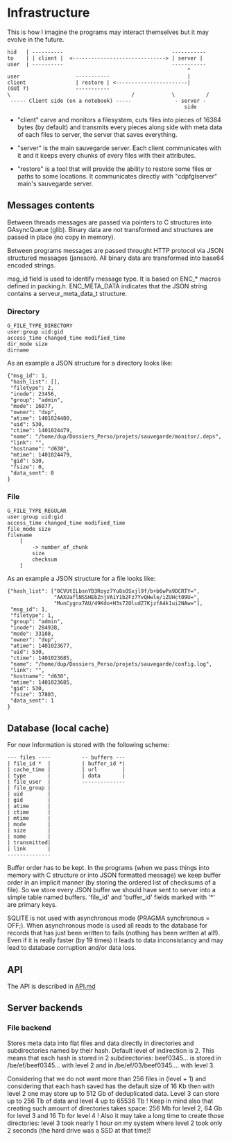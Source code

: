 # Infrastructure

This is how I imagine the programs may interact themselves but it may
evolve in the future.

    hid   | ----------                                   -----------
    to    | | client |  <------------------------------> | server |
    user  | ----------                                   -----------
                                                              ^
    user                  -----------                         |
    client                | restore | <-----------------------|
    (GUI ?)               -----------
    \                                       /            \          /
     ----- Client side (on a notebook) -----              - server -
                                                             side


* "client" carve and monitors a filesystem, cuts files into pieces of
  16384 bytes (by default) and transmits every pieces along side with
  meta data of each files to server, the server that saves everything.

* "server" is the main sauvegarde server. Each client communicates with it
  and it keeps every chunks of every files with their attributes.

* "restore" is a tool that will provide the ability to restore some
  files or paths to some locations. It communicates directly with "cdpfglserver"
  main's sauvegarde server.


## Messages contents

Between threads messages are passed via pointers to C structures into
GAsyncQueue (glib). Binary data are not transformed and structures are
passed in place (no copy in memory).

Between programs messages are passed throught HTTP protocol via JSON
structured messages (jansson). All binary data are transformed into base64
encoded strings.

msg_id field is used to identify message type. It is based on ENC_* macros
defined in packing.h. ENC_META_DATA indicates that the JSON string contains
a serveur_meta_data_t structure.


### Directory

    G_FILE_TYPE_DIRECTORY
    user:group uid:gid
    access_time changed_time modified_time
    dir_mode size
    dirname

As an example a JSON structure for a directory looks like:

    {"msg_id": 1,
     "hash_list": [],
     "filetype": 2,
     "inode": 23456,
     "group": "admin",
     "mode": 16877,
     "owner": "dup",
     "atime": 1401024480,
     "uid": 530,
     "ctime": 1401024479,
     "name": "/home/dup/Dossiers_Perso/projets/sauvegarde/monitor/.deps",
     "link": "",
     "hostname": "d630",
     "mtime": 1401024479,
     "gid": 530,
     "fsize": 0,
     "data_sent": 0
    }


### File

    G_FILE_TYPE_REGULAR
    user:group uid:gid
    access_time changed_time modified_time
    file_mode size
    filename
        [
            -> number_of_chunk
            size
            checksum
        ]

As an example a JSON structure for a file looks like:

    {"hash_list": ["0CVUtILbsnYD3Royz7Yu8sOSxjl9f/b+b6wPa9DCRTY=",
                   "AAXUaflNSSHEbZnjVAiY1b2Fz7YvQHwle/iZUHct09U=",
                   "MunCygnx7AU/49Kdo+H3s72OludZ7KjzfA4k1ui2NAw="],
     "msg_id": 1,
     "filetype": 1,
     "group": "admin",
     "inode": 284938,
     "mode": 33188,
     "owner": "dup",
     "atime": 1401023677,
     "uid": 530,
     "ctime": 1401023685,
     "name": "/home/dup/Dossiers_Perso/projets/sauvegarde/config.log",
     "link": "",
     "hostname": "d630",
     "mtime": 1401023685,
     "gid": 530,
     "fsize": 37803,
     "data_sent": 1
    }


## Database (local cache)

For now Information is stored with the following scheme:

    --- files ----          -- buffers ---
    | file_id *  |          | buffer_id *|
    | cache_time |          | url        |
    | type       |          | data       |
    | file_user  |          --------------
    | file_group |
    | uid        |
    | gid        |
    | atime      |
    | ctime      |
    | mtime      |
    | mode       |
    | size       |
    | name       |
    | transmitted|
    | link       |
    --------------

Buffer order has to be kept. In the programs (when we pass things into
memory with C structure or into JSON formatted message) we keep buffer
order in an implicit manner (by storing the ordered list of checksums
of a file). So we store every JSON buffer we should have sent to server
into a simple table named buffers. 'file_id' and 'buffer_id' fields
marked with '*' are primary keys.

SQLITE is not used with asynchronous mode (PRAGMA synchronous = OFF;). When
asynchronous mode is used all reads to the database for records that has
just been written to fails (nothing has been written at all!). Even if it
is really faster (by 19 times) it leads to data inconsistancy and may lead
to database corruption and/or data loss.


## API

The API is described in [API.md](docs/API.md)


## Server backends

### File backend

Stores meta data into flat files and data directly in directories and
subdirectories named by their hash. Default level of indirection is 2. This
means that each hash is stored in 2 subdirectories: beef0345... is stored
in /be/ef/beef0345... with level 2 and in /be/ef/03/beef0345.... with level
3.

Considering that we do not want more than 256 files in (level + 1) and
considering that each hash saved has the default size of 16 Kb then
with level 2 one may store up to 512 Gb of deduplicated data. Level 3 can
store up to 256 Tb of data and level 4 up to 65536 Tb ! Keep in mind also
that creating such amount of directories takes space: 256 Mb for level 2,
64 Gb for level 3 and 16 Tb for level 4 ! Also it may take a long time to
create those directories: level 3 took nearly 1 hour on my system where
level 2 took only 2 seconds (the hard drive was a SSD at that time)!
